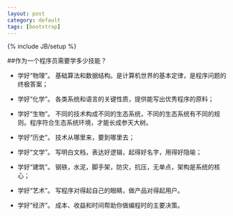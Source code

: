 ```yaml
---
layout: post
category: default
tags: [bootstrap]
---
```

{% include JB/setup %}

##作为一个程序员需要学多少技能？

* 学好“物理”。 基础算法和数据结构。是计算机世界的基本定律，是程序问题的终极答案；

* 学好“化学”。 各类系统和语言的关键性质，提供能写出优秀程序的原料；

* 学好“生物”。 不同的技术构成不同的生态系统，不同的生态系统有不同的规则。程序符合生态系统环境，才能长成参天大树。

* 学好“历史”。 技术从哪里来，要到哪里去；

* 学好“文学”。 写明白文档，表达好逻辑，起得好名字，用得好隐喻；

* 学好“建筑”。 钢铁，水泥，脚手架，防灾，抗压，无单点，架构是系统的核心；

* 学好“艺术”。 写程序对得起自己的眼睛，做产品对得起用户。

* 学好“经济”。 成本、收益和时间帮助你做编程时的主要决策。

